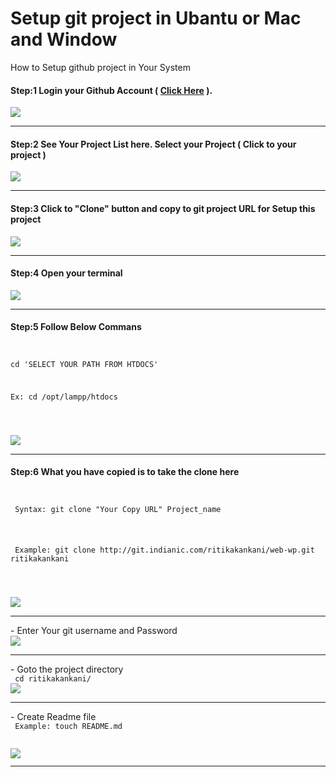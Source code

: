 # Setup git project in Ubantu or Mac and Window

How to Setup github project in Your System

<h4>Step:1 Login your Github Account ( <a href="http://git.indianic.com/users/sign_in">Click Here</a> ).</h4>

<img src="http://php71.indianic.com/ritikakankani/image/SigninGitLab.png" />

<hr>

<h4> Step:2 See Your Project List here. Select your Project ( Click to your project )</h4>

<img src="http://php71.indianic.com/ritikakankani/image/ProjectsDashboardGitLab.png" />

<hr>

<h4> Step:3 Click to "Clone" button and copy to git project URL for Setup this project</h4>

<img src="http://php71.indianic.com/ritikakankani/image/ritikakankaniwebwp.png" />

<hr>

<h4> Step:4 Open your terminal</h4>

<img src="http://php71.indianic.com/ritikakankani/image/terminal.png" />

<hr>

<h4> Step:5 Follow Below Commans</h4>
<code>
<p>cd 'SELECT YOUR PATH FROM HTDOCS' </p>
<p>Ex: cd /opt/lampp/htdocs </p>
<br>
</code>
<img src="http://php71.indianic.com/ritikakankani/image/terminal_1.png" />
<hr>
<h4> Step:6 What you have copied is to take the clone here </h4>
<code>
<p> Syntax: git clone "Your Copy URL" Project_name </p>
  <p> Example: git clone http://git.indianic.com/ritikakankani/web-wp.git ritikakankani</p>
  <br>
</code>
<img src="http://php71.indianic.com/ritikakankani/image/terminal_2.gif" />
<hr>
<span>- Enter Your git username and Password</span>
<br>
<img src="http://php71.indianic.com/ritikakankani/image/terminal_3.png" />
<hr>
<span>- Goto the project directory </span>
<br>
<code> cd ritikakankani/ </code>
<br>
<img src="http://php71.indianic.com/ritikakankani/image/terminal_4.png" />
<hr>
<span>- Create Readme file </span>
<br>
<code> Example: touch README.md </span>
<br>
<img src="http://php71.indianic.com/ritikakankani/image/terminal_5.png" />
<hr>


